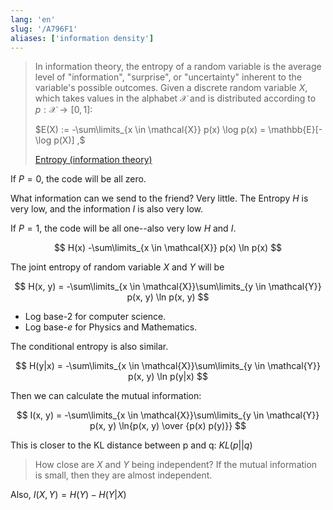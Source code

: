 ```yaml
---
lang: 'en'
slug: '/A796F1'
aliases: ['information density']
---
```


> In information theory, the entropy of a random variable is the average level of "information", "surprise", or "uncertainty" inherent to the variable's possible outcomes. Given a discrete random variable $X$, which takes values in the alphabet $\mathcal{X}$ and is distributed according to $p: \mathcal{X}\to[0, 1]$:
>
> $E(X) := -\sum\limits_{x \in \mathcal{X}} p(x) \log p(x) = \mathbb{E}[-\log p(X)] ,$
>
> [Entropy (information theory)](<https://en.wikipedia.org/wiki/Entropy_(information_theory)>)

If $P = 0$, the code will be all zero.

What information can we send to the friend? Very little. The Entropy $H$ is very low, and the information $I$ is also very low.

If $P = 1$, the code will be all one--also very low $H$ and $I$.

$$
H(x) -\sum\limits_{x \in \mathcal{X}} p(x) \ln p(x)
$$

The joint entropy of random variable $X$ and $Y$ will be

$$
H(x, y) = -\sum\limits_{x \in \mathcal{X}}\sum\limits_{y \in \mathcal{Y}} p(x, y) \ln p(x, y)
$$

- Log base-2 for computer science.
- Log base-$e$ for Physics and Mathematics.

The conditional entropy is also similar.

$$
H(y|x) = -\sum\limits_{x \in \mathcal{X}}\sum\limits_{y \in \mathcal{Y}} p(x, y) \ln p(y|x)
$$

Then we can calculate the mutual information:

$$
I(x, y) = -\sum\limits_{x \in \mathcal{X}}\sum\limits_{y \in \mathcal{Y}} p(x, y) \ln{p(x, y) \over {p(x) p(y)}}
$$

This is closer to the KL distance between p and q: $KL(p || q)$

> How close are $X$ and $Y$ being independent? If the mutual information is small, then they are almost independent.

Also, $I(X,Y) = H(Y) - H(Y|X)$
